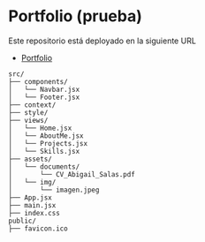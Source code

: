 # Portfolio (prueba)

Este repositorio está deployado en la siguiente URL

- [Portfolio](http://localhost:5173/portfolio-prueba/)


```plaintext
src/
├── components/
│   └── Navbar.jsx
│   └── Footer.jsx
├── context/
├── style/
├── views/
│   └── Home.jsx
│   └── AboutMe.jsx
│   └── Projects.jsx
│   └── Skills.jsx
├── assets/
│   └── documents/
│       └── CV_Abigail_Salas.pdf
│   └── img/
│       └── imagen.jpeg
├── App.jsx
├── main.jsx
├── index.css
public/
├── favicon.ico
```
